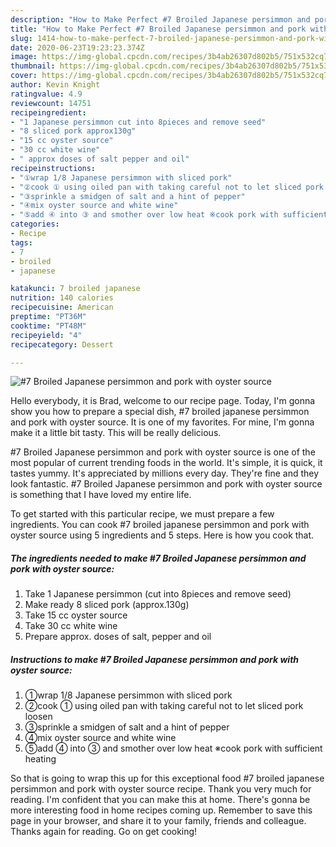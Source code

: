 ```yaml
---
description: "How to Make Perfect #7 Broiled Japanese persimmon and pork with oyster source"
title: "How to Make Perfect #7 Broiled Japanese persimmon and pork with oyster source"
slug: 1414-how-to-make-perfect-7-broiled-japanese-persimmon-and-pork-with-oyster-source
date: 2020-06-23T19:23:23.374Z
image: https://img-global.cpcdn.com/recipes/3b4ab26307d802b5/751x532cq70/7-broiled-japanese-persimmon-and-pork-with-oyster-source-recipe-main-photo.jpg
thumbnail: https://img-global.cpcdn.com/recipes/3b4ab26307d802b5/751x532cq70/7-broiled-japanese-persimmon-and-pork-with-oyster-source-recipe-main-photo.jpg
cover: https://img-global.cpcdn.com/recipes/3b4ab26307d802b5/751x532cq70/7-broiled-japanese-persimmon-and-pork-with-oyster-source-recipe-main-photo.jpg
author: Kevin Knight
ratingvalue: 4.9
reviewcount: 14751
recipeingredient:
- "1 Japanese persimmon cut into 8pieces and remove seed"
- "8 sliced pork approx130g"
- "15 cc oyster source"
- "30 cc white wine"
- " approx doses of salt pepper and oil"
recipeinstructions:
- "①wrap 1/8 Japanese persimmon with sliced pork"
- "②cook ① using oiled pan with taking careful not to let sliced pork loosen"
- "③sprinkle a smidgen of salt and a hint of pepper"
- "④mix oyster source and white wine"
- "⑤add ④ into ③ and smother over low heat ※cook pork with sufficient heating"
categories:
- Recipe
tags:
- 7
- broiled
- japanese

katakunci: 7 broiled japanese 
nutrition: 140 calories
recipecuisine: American
preptime: "PT36M"
cooktime: "PT48M"
recipeyield: "4"
recipecategory: Dessert

---
```



![#7 Broiled Japanese persimmon and pork with oyster source](https://img-global.cpcdn.com/recipes/3b4ab26307d802b5/751x532cq70/7-broiled-japanese-persimmon-and-pork-with-oyster-source-recipe-main-photo.jpg)

Hello everybody, it is Brad, welcome to our recipe page. Today, I'm gonna show you how to prepare a special dish, #7 broiled japanese persimmon and pork with oyster source. It is one of my favorites. For mine, I'm gonna make it a little bit tasty. This will be really delicious.

#7 Broiled Japanese persimmon and pork with oyster source is one of the most popular of current trending foods in the world. It's simple, it is quick, it tastes yummy. It's appreciated by millions every day. They're fine and they look fantastic. #7 Broiled Japanese persimmon and pork with oyster source is something that I have loved my entire life.




To get started with this particular recipe, we must prepare a few ingredients. You can cook #7 broiled japanese persimmon and pork with oyster source using 5 ingredients and 5 steps. Here is how you cook that.

<!--inarticleads1-->

##### The ingredients needed to make #7 Broiled Japanese persimmon and pork with oyster source:

1. Take 1 Japanese persimmon (cut into 8pieces and remove seed)
1. Make ready 8 sliced pork (approx.130g)
1. Take 15 cc oyster source
1. Take 30 cc white wine
1. Prepare  approx. doses of salt, pepper and oil




<!--inarticleads2-->

##### Instructions to make #7 Broiled Japanese persimmon and pork with oyster source:

1. ①wrap 1/8 Japanese persimmon with sliced pork
1. ②cook ① using oiled pan with taking careful not to let sliced pork loosen
1. ③sprinkle a smidgen of salt and a hint of pepper
1. ④mix oyster source and white wine
1. ⑤add ④ into ③ and smother over low heat ※cook pork with sufficient heating




So that is going to wrap this up for this exceptional food #7 broiled japanese persimmon and pork with oyster source recipe. Thank you very much for reading. I'm confident that you can make this at home. There's gonna be more interesting food in home recipes coming up. Remember to save this page in your browser, and share it to your family, friends and colleague. Thanks again for reading. Go on get cooking!
